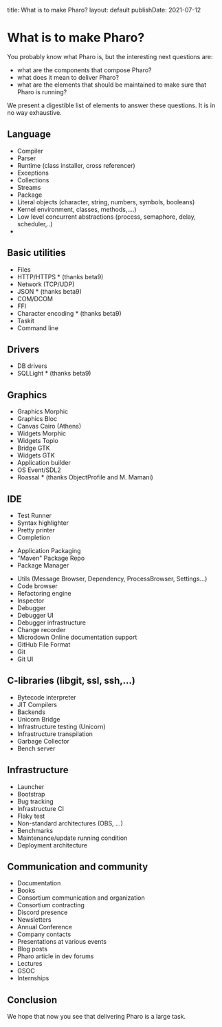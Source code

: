 title: What is to make Pharo?
layout: default
publishDate: 2021-07-12

# What is to make Pharo?

You probably know what Pharo is, but the interesting next questions are:
- what are the components that compose Pharo?
- what does it mean to deliver Pharo?
- what are the elements that should be maintained to make sure that Pharo is running?  

We present a digestible list of elements to answer these questions. 
It is in no way exhaustive. 

<div class="col-md-9 col-xs-12">

## Language 
- Compiler
- Parser 
- Runtime (class installer, cross referencer) 
- Exceptions
- Collections
- Streams
- Package
- Literal objects (character, string, numbers, symbols, booleans)
- Kernel  environment, classes, methods,....)
- Low level concurrent abstractions (process, semaphore, delay, scheduler,..)
- 
## Basic utilities
- Files
- HTTP/HTTPS * (thanks beta9)
- Network (TCP/UDP)
- JSON * (thanks beta9)
- COM/DCOM
- FFI
- Character encoding * (thanks beta9)
- Taskit 
- Command line 

## Drivers
- DB drivers
- SQLLight * (thanks beta9)

## Graphics
- Graphics Morphic
- Graphics Bloc
- Canvas Cairo (Athens)
- Widgets Morphic
- Widgets Toplo
- Bridge GTK
- Widgets GTK
- Application builder
- OS Event/SDL2 
- Roassal * (thanks ObjectProfile and M. Mamani)

## IDE
- Test Runner
- Syntax highlighter
- Pretty printer
- Completion
 + Application Packaging
 + "Maven" Package Repo
 + Package Manager
- Utils (Message Browser, Dependency, ProcessBrowser, Settings…)
- Code browser
- Refactoring engine
- Inspector
- Debugger
- Debugger UI 
- Debugger infrastructure
- Change recorder
- Microdown Online documentation support
- GitHub File Format
- Git
- Git UI


## C-libraries (libgit, ssl, ssh,...)
- Bytecode interpreter
- JIT Compilers
- Backends
- Unicorn Bridge
- Infrastructure testing (Unicorn)
- Infrastructure transpilation
- Garbage Collector
- Bench server

## Infrastructure
- Launcher
- Bootstrap
- Bug tracking
- Infrastructure CI
- Flaky test
- Non-standard architectures (OBS, …)
- Benchmarks
- Maintenance/update running condition
- Deployment architecture

## Communication and community
- Documentation
- Books
- Consortium communication and organization
- Consortium contracting
- Discord presence
- Newsletters
- Annual Conference
- Company contacts
- Presentations at various events
- Blog posts
- Pharo article in dev forums
- Lectures
- GSOC
- Internships


## Conclusion

We hope that now you see that delivering Pharo is a large task.





